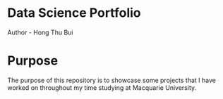 
# Data Science Portfolio

Author - Hong Thu Bui

# Purpose
The purpose of this repository is to showcase some projects that I have worked on throughout my time studying at Macquarie University. 
